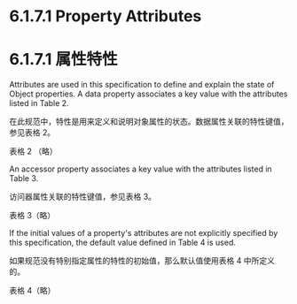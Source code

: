 # 6.1.7.1 Property Attributes

# 6.1.7.1 属性特性

Attributes are used in this specification to define and explain the state of Object properties. A data property associates a key value with the attributes listed in Table 2.

在此规范中，特性是用来定义和说明对象属性的状态。数据属性关联的特性键值，参见表格 2。

表格 2 （略）

An accessor property associates a key value with the attributes listed in Table 3.

访问器属性关联的特性键值，参见表格 3。

表格 3（略）

If the initial values of a property's attributes are not explicitly specified by this specification, the default value defined in Table 4 is used.

如果规范没有特别指定属性的特性的初始值，那么默认值使用表格 4 中所定义的。

表格 4（略）
